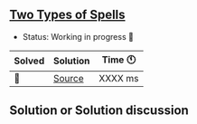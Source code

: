 ## [Two Types of Spells](https://codeforces.com/contest/1398/problem/E?locale=en)

- Status: Working in progress :construction: 

Solved | Solution | Time :clock11: | 
--- | --- | --- | 
:construction:  | [Source](#TODO) | XXXX ms | 

## Solution or Solution discussion